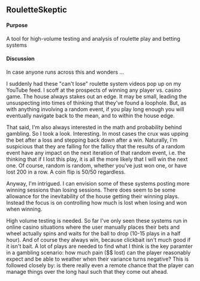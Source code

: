 ## RouletteSkeptic
#### Purpose  
A tool for high-volume testing and analysis of roulette play and betting systems
#### Discussion  
In case anyone runs across this and wonders ...  
  
I suddenly had these "can't lose" roulette system videos pop up on my YouTube feed.  I scoff at the prospects of winning any player vs. casino game.  The house always stakes out an edge.  It may be small, leading the unsuspecting into times of thinking that they've found a loophole.  But, as with anything involving a random event, if you play long enough you will eventually navigate back to the mean, and to within the house edge.  
  
That said, I'm also always interested in the math and probability behind gambling.  So I took a look.  Interesting.  In most cases the crux was upping the bet after a loss and stepping back down after a win.  Naturally, I'm suspicious that they are falling for the fallicy that the results of a random event have any impact on the next iteration of that random event, i.e. the thinking that if I lost this play, it is all the more likely that I will win the next one.  Of course, random is random, whether you've just won one, or have lost 200 in a row.  A coin flip is 50/50 regardless.  
  
Anyway, I'm intrigued.  I can envision some of these systems posting more winning sessions than losing sessions.  There does seem to be some allowance for the inevitability of the house getting their winning plays.  Instead the focus is on controlling how much is lost when losing and won when winning.  
  
High volume testing is needed.  So far I've only seen these systems run in online casino situations where the user manually places their bets and wheel actually spins and waits for the ball to drop (10-15 plays in a half hour).  And of course they always win, because clickbait isn't much good if it isn't bait.  A lot of plays are needed to find what I think is the key paramter in a gambling scenario:  how much pain ($$ lost) can the player reasonably expect and be able to weather when their variance turns negative?  This is followed closely by:  is there really even a remote chance that the player can manage things over the long haul such that they come out ahead.
